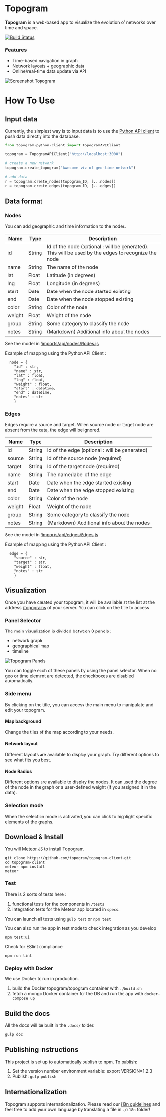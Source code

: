 # Topogram

**Topogram** is a web-based app to visualize the evolution of networks over time and space.

[![Build Status](https://travis-ci.org/topogram/topogram.svg?branch=api)](https://travis-ci.org/topogram/topogram)


### Features

- Time-based navigation in graph
- Network layouts + geographic data
- Online/real-time data update via API


![Screenshot Topogram](img/Topogram-Network.png)


# How To Use

## Input data

Currently, the simplest way is to input data is to use the [Python API client](https://github.com/topogram/topogram-api-client) to push data directly into the database.


```python
from topogram-python-client import TopogramAPIClient

topogram = TopogramAPIClient("http://localhost:3000")

# create a new network
topogram.create_topogram("Awesome viz of geo-time network")

# add data
r = topogram.create_nodes(topogram_ID, [...nodes])
r = topogram.create_edges(topogram_ID, [...edges])

```

## Data format

### Nodes

You can add geographic and time information to the nodes.

| Name | Type | Description |
|---|---|---|
| id | String | Id of the node (optional : will be generated). This will be used by the edges to recognize the node |
| name | String | The name of the node |
| lat | Float | Latitude (in degrees) |
| lng | Float | Longitude (in degrees)|
| start | Date | Date when the node started existing |
| end | Date | Date when the node stopped existing |
| color | String | Color of the node |
| weight | Float | Weight of the node |
| group | String | Some category to classify the node |
| notes | String | (Markdown) Additional info about the nodes |

See the model in [/imports/api/nodes/Nodes.js]()


Example of mapping using the Python API Client :

```
  node = {
    "id" : str,
    "name" : str,
    "lat" : float,
    "lng" : float,
    "weight" : float,
    "start" : datetime,
    "end" : datetime,
    "notes" : str
    }
```

### Edges

Edges require a source and target. When source node or target node are absent from the data, the edge will be ignored.

| Name | Type | Description |
|---|---|---|
| id | String | Id of the edge (optional : will be generated) |
| source | String | Id of the source node (required)|
| target | String | Id of the target node (required)|
| name | String | The name/label of the edge |
| start | Date | Date when the edge started existing |
| end | Date | Date when the edge stopped existing |
| color | String | Color of the node |
| weight | Float | Weight of the node |
| group | String | Some category to classify the node |
| notes | String | (Markdown) Additional info about the nodes |

See the model in [/imports/api/edges/Edges.js]()


Example of mapping using the Python API Client :

```
  edge = {
    "source" : str,
    "target" : str,
    "weight" : float,
    "notes" : str
    }
```

## Visualization

Once you have created your topogram, it will be available at the list at the address [/topograms]() of your server. You can click on the title to access


### Panel Selector

The main visualization is divided between 3 panels :

* network graph
* geographical map
* timeline

![Topogram Panels](img/Topogram-panels.png)


You can toggle each of these panels by using the panel selector. When no geo or time element are detected, the checkboxes are disabled automatically.

### Side menu

By clicking on the title, you can access the main menu to manipulate and edit your topogram.

#### Map background

Change the tiles of the map according to your needs.

#### Network layout

Different layouts are available to display your graph. Try different options to see what fits you best.

#### Node Radius

Different options are available to display the nodes. It can used the degree of the node in the graph or a user-defined weight (if you assigned it in the data).

### Selection mode

When the selection mode is activated, you can click to highlight specific elements of the graphs.


## Download & Install

You will [Meteor JS](https://www.meteor.com/) to install Topogram.

    git clone https://github.com/topogram/topogram-client.git
    cd topogram-client
    meteor npm install
    meteor

### Test

There is 2 sorts of tests here :

1. functional tests for the components in `/tests`
2. integration tests for the Meteor app located in ```specs```.

You can launch all tests using `gulp test` or `npm test`

You can also run the app in test mode to check integration as you develop

    npm test:ui

Check for ESlint compliance

    npm run lint


### Deploy with Docker

We use Docker to run in production.

1. build the Docker topogram/topogram container with `./build.sh`
1. fetch a mongo Docker container for the DB and run the app with `docker-compose up`


## Build the docs

All the docs will be built in the `.docs/` folder.

    gulp doc

## Publishing instructions

This project is set up to automatically publish to npm. To publish:

1. Set the version number environment variable: export VERSION=1.2.3
1. Publish: ```gulp publish```

## Internationalization

Topogram supports internationalization. Please read our [i18n guidelines](https://github.com/topogram/topogram/wiki/App-translation) and feel free to add your own language by translating a file in `./i18n` folder!
